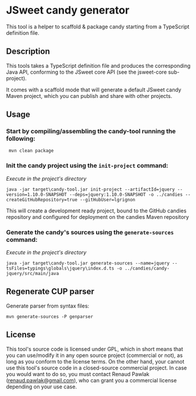 # JSweet candy generator

This tool is a helper to scaffold & package candy starting from a TypeScript definition file.

## Description

This tools takes a TypeScript definition file and produces the corresponding Java API, conforming to the JSweet core API (see the jsweet-core sub-project).

It comes with a scaffold mode that will generate a default JSweet candy Maven project, which you can publish and share with other projects.

## Usage 

### Start by compiling/assembling the candy-tool running the following: 
```
 mvn clean package
```

### Init the candy project using the `init-project` command:
*Execute in the project's directory*
```
java -jar target\candy-tool.jar init-project --artifactId=jquery --version=1.10.0-SNAPSHOT --deps=jquery:1.10.0-SNAPSHOT -o ../candies --createGitHubRepository=true --gitHubUser=lgrignon
```

This will create a development ready project, bound to the GitHub candies repository and configured for deployment on the candies Maven repository

### Generate the candy's sources using the `generate-sources` command: 
*Execute in the project's directory*
```
java -jar target\candy-tool.jar generate-sources --name=jquery --tsFiles=typings\globals\jquery\index.d.ts -o ../candies/candy-jquery/src/main/java  
```

## Regenerate CUP parser
Generate parser from syntax files:
```
mvn generate-sources -P genparser
```

## License

This tool's source code is licensed under GPL, which in short means that you can use/modify it in any open source project (commercial or not), as long as you conform to the license terms. On the other hand, your cannot use this tool's source code in a closed-source commercial project. In case you would want to do so, you must contact Renaud Pawlak (renaud.pawlak@gmail.com), who can grant you a commercial license depending on your use case.
